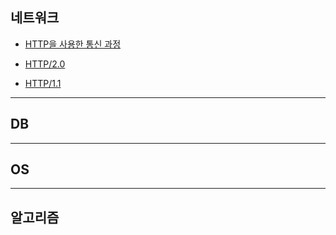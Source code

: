 


## 네트워크

* [HTTP을 사용한 통신 과정](https://goodgid.github.io/HTTP-Communicate-Process/)

* [HTTP/2.0](https://goodgid.github.io/HTTP-2.0/)

* [HTTP/1.1]({{site.url}}/HTTP-1.1/)



---


## DB



---


## OS



---

## 알고리즘

